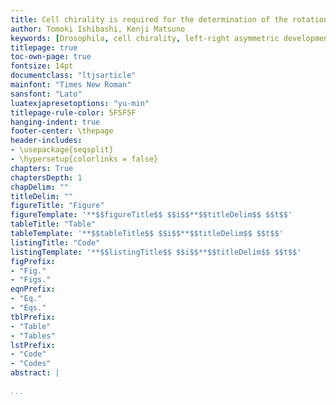 ```yaml
---
title: Cell chirality is required for the determination of the rotational direction in the *Drosophila* hindgut
author: Tomoki Ishibashi, Kenji Matsuno
keywords: [Drosophila, cell chirality, left-right asymmetric development]
titlepage: true
toc-own-page: true
fontsize: 14pt
documentclass: "ltjsarticle"
mainfont: "Times New Roman"
sansfont: "Lato"
luatexjapresetoptions: "yu-min"
titlepage-rule-color: 5F5F5F
hanging-indent: true
footer-center: \thepage
header-includes:
- \usepackage{seqsplit}
- \hypersetup{colorlinks = false}
chapters: True
chaptersDepth: 1
chapDelim: ""
titleDelim: ""
figureTitle: "Figure"
figureTemplate: '**$$figureTitle$$ $$i$$**$$titleDelim$$ $$t$$'
tableTitle: "Table"
tableTemplate: '**$$tableTitle$$ $$i$$**$$titleDelim$$ $$t$$'
listingTitle: "Code"
listingTemplate: '**$$listingTitle$$ $$i$$**$$titleDelim$$ $$t$$'
figPrefix:
- "Fig."
- "Figs."
eqnPrefix:
- "Eq."
- "Eqs."
tblPrefix:
- "Table"
- "Tables"
lstPrefix:
- "Code"
- "Codes"
abstract: |
 
...
```


